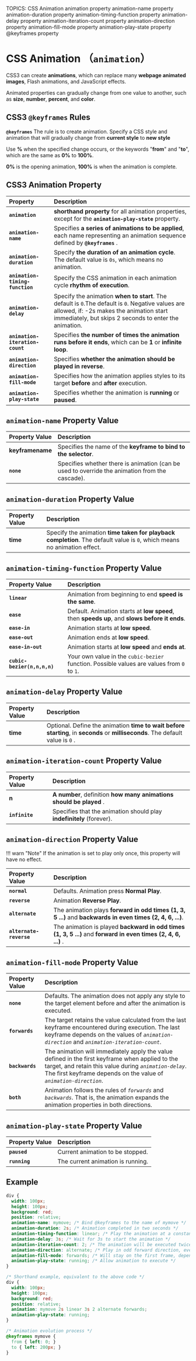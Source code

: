 TOPICS: CSS Animation
        animation property
        animation-name property
        animation-duration property
        animation-timing-function property
        animation-delay property
        animation-iteration-count property
        animation-direction property
        animation-fill-mode property
        animation-play-state property
        @keyframes property

# CSS Animation （`animation`）

CSS3 can create **animations**, which can replace many **webpage animated images**, Flash animations,
and JavaScript effects.

Animated properties can gradually change from one value to another, such as **size**, **number**,
**percent**, and **color**.

## CSS3 `@keyframes` Rules

**`@keyframes`** The rule is to create animation. Specify a CSS style and animation that will
gradually change from **current style** to **new style**

Use **%** when the specified change occurs, or the keywords "**from**" and "**to**", which are the
same as **0%** to **100%**.

**0%** is the opening animation, **100%** is when the animation is complete.

## CSS3 Animation Property

| Property | Description |
| :--- | :--- |
| **`animation`** | **shorthand property** for all animation properties, except for the **`animation-play-state`** property. |
| **`animation-name`** | Specifies **a series of animations to be applied**, each name representing an animation sequence defined by **`@keyframes`** .|
| **`animation-duration`** | Specify **the duration of an animation cycle**. The default value is `0s`, which means no animation. |
| **`animation-timing-function`** | Specify the CSS animation in each animation cycle **rhythm of execution**. |
| **`animation-delay`** | Specify the animation **when to start**. The default is `0`.The default is `0`. Negative values are allowed, if: -2s makes the animation start immediately, but skips 2 seconds to enter the animation. |
| **`animation-iteration-count`** | Specifies **the number of times the animation runs before it ends**, which can be **1** or **infinite loop**. |
| **`animation-direction`** | Specifies **whether the animation should be played in reverse**. |
| **`animation-fill-mode`** | Specifies how the animation applies styles to its target **before** and **after** execution. |
| **`animation-play-state`** | Specifies whether the animation is **running** or **paused**. |

## `animation-name` Property Value

| Property Value | Description |
| :--- | :--- |
| **keyframename** | Specifies the name of the **keyframe to bind to the selector**. |
| **`none`** | Specifies whether there is animation (can be used to override the animation from the cascade). |

## `animation-duration` Property Value

| Property Value | Description |
| :--- | :--- |
| **time** | Specify the animation **time taken for playback completion**. The default value is `0`, which means no animation effect. |

## `animation-timing-function` Property Value

| Property Value | Description |
| :--- | :--- |
| **`linear`** | Animation from beginning to end **speed is the same**. |
| **`ease`** | Default. Animation starts at **low speed**, then **speeds up**, and **slows before it ends**. |
| **`ease-in`** | Animation starts at **low speed**. |
| **`ease-out`** | Animation ends at **low speed**. |
| **`ease-in-out`** | Animation starts at **low speed** and **ends at**. |
| **`cubic-bezier(n,n,n,n)`** | Your own value in the `cubic-bezier` function. Possible values are values from `0` to `1`. |

## `animation-delay` Property Value

| Property Value | Description |
| :--- | :--- |
| **time** | Optional. Define the animation **time to wait before starting**, in **seconds** or **milliseconds**. The default value is `0` .|

## `animation-iteration-count` Property Value

| Property Value | Description |
| :--- | :--- |
| **n** | **A number**, definition **how many animations should be played** .|
| **`infinite`** | Specifies that the animation should play **indefinitely** (forever). |

## `animation-direction` Property Value

!!! warn "Note"
    If the animation is set to play only once, this property will have no effect.

| Property Value | Description |
| :--- | :--- |
| **`normal`** | Defaults. Animation press **Normal Play**. |
| **`reverse`** | Animation **Reverse Play**. |
| **`alternate`** | The animation plays **forward in odd times (1, 3, 5 ...)** and **backwards in even times (2, 4, 6, ...)**. |
| **`alternate-reverse`** | The animation is played **backward in odd times (1, 3, 5 ...)** and **forward in even times (2, 4, 6, ...)** .|

## `animation-fill-mode` Property Value

| Property Value | Description |
| :--- | :--- |
| **`none`** | Defaults. The animation does not apply any style to the target element before and after the animation is executed. |
| **`forwards`** | The target retains the value calculated from the last keyframe encountered during execution. The last keyframe depends on the values of *`animation-direction`* and *`animation-iteration-count`*. |
| **`backwards`** | The animation will immediately apply the value defined in the first keyframe when applied to the target, and retain this value during *`animation-delay`*. The first keyframe depends on the value of *`animation-direction`*. |
| **`both`** | Animation follows the rules of *`forwards`* and *`backwards`*. That is, the animation expands the animation properties in both directions. |

## `animation-play-state` Property Value

| Property Value | Description |
| :--- | :--- |
| **`paused`** | Current animation to be stopped. |
| **`running`** | The current animation is running. |

## Example

```css
div {
  width: 100px;
  height: 100px;
  background: red;
  position: relative;
  animation-name: mymove; /* Bind @keyframes to the name of mymove */
  animation-duration: 2s; /* Animation completed in two seconds */
  animation-timing-function: linear; /* Play the animation at a constant speed */
  animation-delay: 3s; /* Wait for 3s to start the animation */
  animation-iteration-count: 2; /* The animation will be executed twice */
  animation-direction: alternate; /* Play in odd forward direction, even in reverse */
  animation-fill-mode: forwards; /* Will stay on the first frame, depending on the values of the animation-iteration-count and animation-direction properties */
  animation-play-state: running; /* Allow animation to execute */
}

/* Shorthand example, equivalent to the above code */
div {
  width: 100px;
  height: 100px;
  background: red;
  position: relative;
  animation: mymove 2s linear 3s 2 alternate forwards;
  animation-play-state: running;
}

/* Animation evolution process */
@keyframes mymove {
  from { left: 0; }
  to { left: 200px; }
}
```
